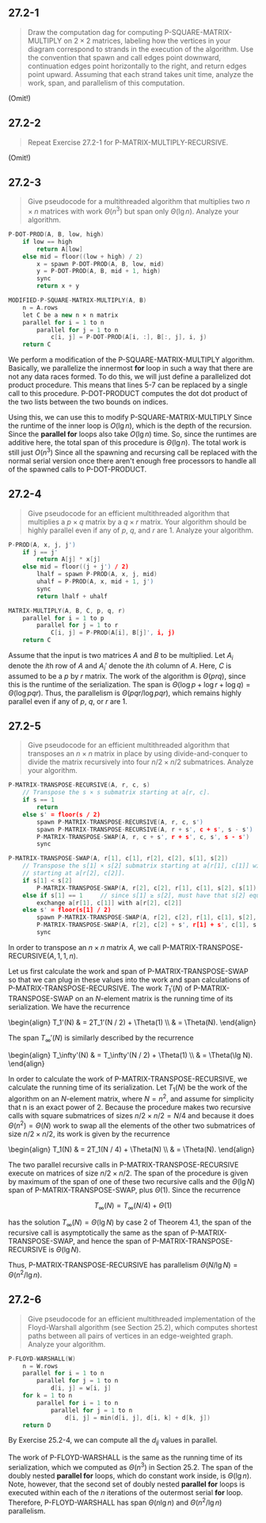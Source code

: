 ## 27.2-1

> Draw the computation dag for computing $\text{P-SQUARE-MATRIX-MULTIPLY}$ on $2 \times 2$ matrices, labeling how the vertices in your diagram correspond to strands in the execution of the algorithm. Use the convention that spawn and call edges point downward, continuation edges point horizontally to the right, and return edges point upward. Assuming that each strand takes unit time, analyze the work, span, and parallelism of this computation.

(Omit!)

## 27.2-2

> Repeat Exercise 27.2-1 for $\text{P-MATRIX-MULTIPLY-RECURSIVE}$.

(Omit!)

## 27.2-3

> Give pseudocode for a multithreaded algorithm that multiplies two $n \times n$ matrices with work $\Theta(n^3)$ but span only $\Theta(\lg n)$. Analyze your algorithm.

```cpp
P-DOT-PROD(A, B, low, high)
    if low == high
        return A[low]
    else mid = floor((low + high) / 2)
        x = spawn P-DOT-PROD(A, B, low, mid)
        y = P-DOT-PROD(A, B, mid + 1, high)
        sync
        return x + y
```

```cpp
MODIFIED-P-SQUARE-MATRIX-MULTIPLY(A, B)
    n = A.rows
    let C be a new n × n matrix
    parallel for i = 1 to n
        parallel for j = 1 to n
            c[i, j] = P-DOT-PROD(A[i, :], B[:, j], i, j)
    return C
```

We perform a modification of the $\text{P-SQUARE-MATRIX-MULTIPLY}$ algorithm. Basically, we parallelize the innermost **for** loop in such a way that there are not any data races formed. To do this, we will just define a parallelized dot product procedure. This means that lines 5-7 can be replaced by a single call to this procedure. $\text{P-DOT-PRODUCT}$ computes the dot dot product of the two lists between the two bounds on indices.

Using this, we can use this to modify $\text{P-SQUARE-MATRIX-MULTIPLY}$
Since the runtime of the inner loop is $O(\lg n)$, which is the depth of the recursion. Since the **parallel for** loops also take $O(\lg n)$ time. So, since the runtimes are additive here, the total span of this procedure is $\Theta(\lg n)$. The total work is still just $O(n^3)$ Since all the spawning and recursing call be replaced with the normal serial version once there aren't enough free processors to handle all of the spawned calls to $\text{P-DOT-PRODUCT}$.

## 27.2-4

> Give pseudocode for an efficient multithreaded algorithm that multiplies a $p \times q$ matrix by a $q \times r$ matrix. Your algorithm should be highly parallel even if any of $p$, $q$, and $r$ are 1. Analyze your algorithm.

```cpp
P-PROD(A, x, j, j')
    if j == j'
        return A[j] * x[j]
    else mid = floor((j + j') / 2)
        lhalf = spawn P-PROD(A, x, j, mid)
        uhalf = P-PROD(A, x, mid + 1, j')
        sync
        return lhalf + uhalf
```

```cpp
MATRIX-MULTIPLY(A, B, C, p, q, r)
    parallel for i = 1 to p
        parallel for j = 1 to r
            C[i, j] = P-PROD(A[i], B[j]', i, j)
    return C
```

Assume that the input is two matrices $A$ and $B$ to be multiplied. Let $A_i$ denote the $i$th row of $A$ and $A_i'$ denote the $i$th column of $A$. Here, $C$
is assumed to be a $p$ by $r$ matrix. The work of the algorithm is $\Theta(prq)$, since this is the runtime of the serialization. The span is $\Theta(\log p + \log r + \log q) = \Theta(\log pqr)$. Thus, the parallelism is $\Theta(pqr / \log pqr)$, which remains highly parallel even if any of $p$, $q$, or $r$ are $1$.

## 27.2-5

> Give pseudocode for an efficient multithreaded algorithm that transposes an $n \times n$ matrix in place by using divide-and-conquer to divide the matrix recursively into four $n / 2 \times n / 2$ submatrices. Analyze your algorithm.

```cpp
P-MATRIX-TRANSPOSE-RECURSIVE(A, r, c, s)
    // Transpose the s × s submatrix starting at a[r, c].
    if s == 1
        return
    else s' = floor(s / 2)
        spawn P-MATRIX-TRANSPOSE-RECURSIVE(A, r, c, s')
        spawn P-MATRIX-TRANSPOSE-RECURSIVE(A, r + s', c + s', s - s')
        P-MATRIX-TRANSPOSE-SWAP(A, r, c + s', r + s', c, s', s - s')
        sync
```

```cpp
P-MATRIX-TRANSPOSE-SWAP(A, r[1], c[1], r[2], c[2], s[1], s[2])
    // Transpose the s[1] × s[2] submatrix starting at a[r[1], c[1]] with the s[2] × s[1] submatrix
    // starting at a[r[2], c[2]].
    if s[1] < s[2]
        P-MATRIX-TRANSPOSE-SWAP(A, r[2], c[2], r[1], c[1], s[2], s[1])
    else if s[1] == 1     // since s[1] ≥ s[2], must have that s[2] equals 1
        exchange a[r[1], c[1]] with a[r[2], c[2]]
    else s' = floor(s[1] / 2)
        spawn P-MATRIX-TRANSPOSE-SWAP(A, r[2], c[2], r[1], c[1], s[2], s')
        P-MATRIX-TRANSPOSE-SWAP(A, r[2], c[2] + s', r[1] + s', c[1], s[2], s[1] - s')
        sync
```

In order to transpose an $n \times n$ matrix $A$, we call $\text{P-MATRIX-TRANSPOSE-RECURSIVE}(A, 1, 1, n)$.

Let us first calculate the work and span of $\text{P-MATRIX-TRANSPOSE-SWAP}$ so that we can plug in these values into the work and span calculations of $\text{P-MATRIX-TRANSPOSE-RECURSIVE}$. The work $T_1'(N)$ of $\text{P-MATRIX-TRANSPOSE-SWAP}$ on an $N$-element matrix is the running time of its serialization. We have the recurrence

\begin{align}
T_1'(N) & = 2T_1'(N / 2) + \Theta(1) \\\\
        & = \Theta(N).
\end{align}

The span $T_\infty'(N)$ is similarly described by the recurrence

\begin{align}
T_\infty'(N) & = T_\infty'(N / 2) + \Theta(1) \\\\
             & = \Theta(\lg N).
\end{align}

In order to calculate the work of $\text{P-MATRIX-TRANSPOSE-RECURSIVE}$, we calculate the running time of its serialization. Let $T_1(N)$ be the work of the algorithm on an $N$-element matrix, where $N = n^2$, and assume for simplicity that n is an exact power of $2$. Because the procedure makes two recursive calls with square submatrices of sizes $n / 2 \times n / 2 = N / 4$ and because it does $\Theta(n^2) = \Theta(N)$ work to swap all the elements of the other two submatrices of size $n / 2 \times n / 2$, its work is given by the recurrence

\begin{align}
T_1(N) & = 2T_1(N / 4) + \Theta(N) \\\\
       & = \Theta(N).
\end{align}

The two parallel recursive calls in $\text{P-MATRIX-TRANSPOSE-RECURSIVE}$ execute on matrices of size $n / 2 \times n / 2$. The span of the procedure is given by maximum of the span of one of these two recursive calls and the $\Theta(\lg N)$ span of $\text{P-MATRIX-TRANSPOSE-SWAP}$, plus $\Theta(1)$. Since the recurrence

$$T_\infty(N) = T_\infty(N / 4) + \Theta(1)$$

has the solution $T_\infty(N) = \Theta(\lg N)$ by case 2 of Theorem 4.1, the span of the recursive call is asymptotically the same as the span of $\text{P-MATRIX-TRANSPOSE-SWAP}$, and hence the span of $\text{P-MATRIX-TRANSPOSE-RECURSIVE}$ is $\Theta(\lg N)$.

Thus, $\text{P-MATRIX-TRANSPOSE-RECURSIVE}$ has parallelism $\Theta(N / \lg N) = \Theta(n^2 / \lg n)$.

## 27.2-6

> Give pseudocode for an efficient multithreaded implementation of the Floyd-Warshall algorithm (see Section 25.2), which computes shortest paths between all pairs of vertices in an edge-weighted graph. Analyze your algorithm.

```cpp
P-FLOYD-WARSHALL(W)
    n = W.rows
    parallel for i = 1 to n
        parallel for j = 1 to n
            d[i, j] = w[i, j]
    for k = 1 to n
        parallel for i = 1 to n
            parallel for j = 1 to n
                d[i, j] = min(d[i, j], d[i, k] + d[k, j])
    return D
```

By Exercise 25.2-4, we can compute all the $d_{ij}$ values in parallel.

The work of $\text{P-FLOYD-WARSHALL}$ is the same as the running time of its serialization, which we computed as $\Theta(n^3)$ in Section 25.2. The span of the doubly nested **parallel for** loops, which do constant work inside, is $\Theta(\lg n)$. Note, however, that the second set of doubly nested **parallel for** loops is executed within each of the $n$ iterations of the outermost serial **for** loop. Therefore, $\text{P-FLOYD-WARSHALL}$ has span $\Theta(n\lg n)$ and $\Theta(n^2 / \lg n)$ parallelism.
